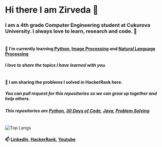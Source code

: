 # Hi there I am Zirveda 👋

### I am a 4th grade Computer Engineering student at Cukurova University. I always love to learn, research and code. 💃
#
#### 🌱 I’m currently learning [Python](https://github.com/ZirvedaAytimur/HackerRank_Python), [Image Processing](https://github.com/ZirvedaAytimur/ImageProcessing_OpenCV_Python) and [Natural Language Processing](https://github.com/ZirvedaAytimur/Natural-Language-Processing-NLP-)
##### I love to share the topics I have learned with you.
#
#### 🤔 I am sharing the problems I solved in HackerRank here. 
##### You can pull request for this repositories so we can grow up together and help others.
##### This repositories are [Python](https://github.com/ZirvedaAytimur/HackerRank_Python), [30 Days of Code](https://github.com/ZirvedaAytimur/Hackerrank_30DaysOfCode), [Java](https://github.com/ZirvedaAytimur/HackerRank_Java), [Problem Solving](https://github.com/ZirvedaAytimur/Hackerrank_ProblemSolving)
#
![Top Langs](https://github-readme-stats.vercel.app/api/top-langs/?username=zirvedaaytimur&layout=compact&theme=light)
#### 📫 [LinkedIn](https://www.linkedin.com/in/zirvedaaytimur/), [HackerRank](https://www.hackerrank.com/CptJenner), [Youtube](https://www.youtube.com/channel/UCelcZ6Tfae09JrzWt1PQZNw/)
